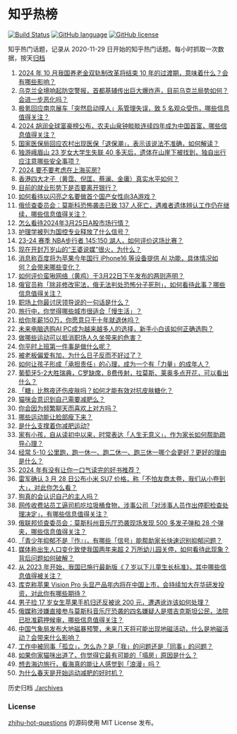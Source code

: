 # 知乎热榜
[![Build Status](https://github.com/ToWeLong/zhihu-hot-questions/workflows/CI/badge.svg)](https://github.com/ToWeLong/zhihu-hot-questions/actions)
[![GitHub language](https://img.shields.io/badge/language-golang-orange.svg)](https://golang.org/)
[![GitHub license](https://img.shields.io/github/license/ToWeLong/zhihu-hot-questions)](https://github.com/ToWeLong/zhihu-hot-questions/blob/main/LICENSE)

知乎热门话题，记录从 2020-11-29 日开始的知乎热门话题。每小时抓取一次数据，按天[归档](./archives)

<!-- BEGIN -->

1. [2024 年 10 月我国养老金双轨制改革将结束 10 年的过渡期，意味着什么？会有哪些影响？](https://www.zhihu.com/question/650009763)
1. [乌克兰全境响起防空警报，首都基辅传出巨大爆炸声，目前乌克兰局势如何？会进一步恶化吗？](https://www.zhihu.com/question/649933323)
1. [极氪回应南京展车「突然启动撞人」系管理失误，致 5 名观众受伤，哪些信息值得关注？](https://www.zhihu.com/question/650007209)
1. [2024 胡润全球富豪榜公布，农夫山泉钟睒睒连续四年成为中国首富，哪些信息值得关注？](https://www.zhihu.com/question/650026708)
1. [国家医保局回应农村出现医保「退保潮」，表示该说法不准确，如何解读？](https://www.zhihu.com/question/650011379)
1. [独游峨眉山 23 岁女大学生失联 40 多天后，遗体在山崖下被找到，独自出行应注意哪些安全事项？](https://www.zhihu.com/question/650007403)
1. [2024 要不要考虑在上海买房?](https://www.zhihu.com/question/649249115)
1. [香港四大才子（黄霑、倪匡、蔡澜、金庸）真实水平如何？](https://www.zhihu.com/question/26770312)
1. [目前的就业形势下是否要离开银行？](https://www.zhihu.com/question/649587849)
1. [如何看待以闪亮之名要做首个国产女性向3A游戏？](https://www.zhihu.com/question/649948553)
1. [俄侦查委员会：莫斯科恐怖袭击已致 137 人死亡，遇难者遗体辨认工作仍在继续，哪些信息值得关注？](https://www.zhihu.com/question/649982632)
1. [怎么看待2024年3月25日A股市场行情？](https://www.zhihu.com/question/650014762)
1. [护理学被列为国控专业释放了什么信号？](https://www.zhihu.com/question/649694940)
1. [23-24 赛季 NBA步行者 145:150 湖人，如何评价这场比赛？](https://www.zhihu.com/question/650018837)
1. [现在开封万岁山的“王婆说媒”很火，为什么？](https://www.zhihu.com/question/649307748)
1. [消息称百度将为苹果今年国行 iPhone16 等设备提供 AI 功能，具体情况如何？会带来哪些变化？](https://www.zhihu.com/question/650038277)
1. [如何评价蛮啾网络（黄鸡）于3月22日下午发布的两则声明？](https://www.zhihu.com/question/649668065)
1. [俄官员称「除非修改宪法，俄无法判处恐怖分子死刑」，如何看待此事？哪些信息值得关注？](https://www.zhihu.com/question/650023132)
1. [职场上你最讨厌领导说的一句话是什么？](https://www.zhihu.com/question/649156445)
1. [旅行中，你觉得哪些城市很适合「慢生活」？](https://www.zhihu.com/question/649312089)
1. [给你年薪150万，你愿意只干十年就退休吗？](https://www.zhihu.com/question/649825967)
1. [未来电脑选购AI PC成为越来越多人的选择，新手小白该如何正确选购？](https://www.zhihu.com/question/650021829)
1. [做哪些运动可以抵消职场人久坐带来的危害？](https://www.zhihu.com/question/648061321)
1. [你平时上班第一件事是做什么呢？](https://www.zhihu.com/question/650009980)
1. [被老板偏爱有加，为什么日子反而不好过了？](https://www.zhihu.com/question/650029773)
1. [如何让孩子形成「承担责任」的心理，成为一个有「力量」的成年人？](https://www.zhihu.com/question/649518794)
1. [葡萄牙5-2大胜瑞典，C罗缺席，B费传射，拉莫斯、莱奥多点开花，可以看出什么？](https://www.zhihu.com/question/649606746)
1. [「糖」比熬夜还伤皮肤吗？如何才能有效对抗皮肤糖化？](https://www.zhihu.com/question/648442866)
1. [猫咪会意识到自己需要减肥么？](https://www.zhihu.com/question/649443827)
1. [你会因为频繁聊天而喜欢上对方吗？](https://www.zhihu.com/question/644012714)
1. [哪些运动能让脸部瘦下来？](https://www.zhihu.com/question/649258417)
1. [是什么支撑着你减肥运动?](https://www.zhihu.com/question/650009381)
1. [家有小孩，自从读初中以来，时常表达「人生无意义」，作为家长如何帮助疏导心理？](https://www.zhihu.com/question/649408270)
1. [经常 5-10 公里跑，跑一休一、跑二休一、跑三休一哪个会更好？更好的理由是什么？](https://www.zhihu.com/question/649436412)
1. [2024 年有没有让你一口气读完的好书推荐？](https://www.zhihu.com/question/649325744)
1. [雷军确认 3 月 28 日公布小米 SU7 价格，称「不怕友商太卷，我们从小卷到大」，对此你怎么看？](https://www.zhihu.com/question/649961422)
1. [狗真的会认识自己的主人吗？](https://www.zhihu.com/question/644125083)
1. [网传收费站员工逼司机吃垃圾桶食物，涉事公司「对涉事人员作出停职检查处理决定」，有哪些信息值得关注？](https://www.zhihu.com/question/649903938)
1. [俄联邦侦查委员会：莫斯科州音乐厅恐袭现场发现 500 多发子弹和 28 个弹夹，哪些信息值得关注？](https://www.zhihu.com/question/649985315)
1. [「青少年抑郁不是『作』」，有哪些「信号」能帮助家长快速识别抑郁问题？](https://www.zhihu.com/question/649408290)
1. [媒体称出生人口变化致使我国两年来超 2 万所幼儿园关停，如何看待此现象？背后问题如何破解？](https://www.zhihu.com/question/649976337)
1. [从 2023 年开始，我国已施行最新版《 7 岁以下儿童生长标准》，其中哪些信息值得被关注？](https://www.zhihu.com/question/650008186)
1. [库克称苹果 Vision Pro 头显产品年内将在中国上市，会持续加大在华研发投资，对此你有哪些期待？](https://www.zhihu.com/question/649961679)
1. [男子捡 17 岁女生苹果手机归还反被讹 200 元，遭遇讹诈该如何处理？](https://www.zhihu.com/question/649952116)
1. [俄媒称涉嫌直接参与莫斯科音乐厅恐袭的四名嫌疑人是塔吉克斯坦公民，法院已批准羁押候审，哪些信息值得关注？](https://www.zhihu.com/question/650008778)
1. [中国气象局发布大地磁暴预警，未来几天将可能出现地磁活动，什么是地磁活动？会带来什么影响？](https://www.zhihu.com/question/649941504)
1. [工作中被同事「孤立」，怎么办？是「我」的问题还是「同事」的问题？](https://www.zhihu.com/question/649037339)
1. [如果你家猫咪出道了，你觉得它最有可能的「塌房」原因是什么？](https://www.zhihu.com/question/646471562)
1. [想去海边旅行，看海真的能让人感觉到「浪漫」吗？](https://www.zhihu.com/question/648669749)
1. [为什么春天是开始运动减肥的好时机？](https://www.zhihu.com/question/649777525)

<!-- END -->

历史归档 [./archives](./archives)


### License
[zhihu-hot-questions](https://github.com/towelong/zhihu-hot-questions) 的源码使用 MIT License 发布。